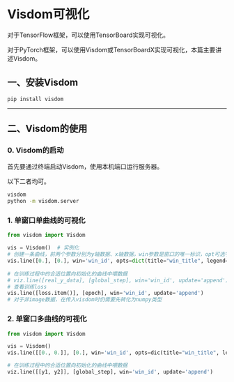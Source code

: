 # Visdom可视化

对于TensorFlow框架，可以使用TensorBoard实现可视化。

对于PyTorch框架，可以使用Visdom或TensorBoardX实现可视化，本篇主要讲述Visdom。

## 一、安装Visdom

```
pip install visdom
```

---

## 二、Visdom的使用

### 0. Visdom的启动

首先要通过终端启动Visdom，使用本机端口运行服务器。

以下二者均可。

```bash
visdom
python -m visdom.server
```

### 1. 单窗口单曲线的可视化

```python
from visdom import Visdom

vis = Visdom()  # 实例化
# 创建一条曲线，前两个参数分别为y轴数据、x轴数据，win参数是窗口的唯一标识，opt可选字典中可以给出窗口的title和legend
vis.line([0.], [0.], win='win_id', opts=dict(title="win_title", legend="curve_name")
         
# 在训练过程中的合适位置向初始化的曲线中喂数据
# viz.line([real_y_data], [global_step], win='win_id', update='append')
# 查看训练loss
vis.line([loss.item()], [epoch], win='win_id', update='append')
# 对于非image数据，在传入visdom时仍需要先转化为numpy类型
```

### 2. 单窗口多曲线的可视化

```python
from visdom import Visdom

vis = Visdom()
vis.line([[0., 0.]], [0.], win='win_id', opts=dic(title="win_title", legend=["curve_name_1", "curve_name_2"]))

# 在训练过程中的合适位置向初始化的曲线中喂数据
viz.line([[y1, y2]], [global_step], win='win_id', update='append')
```



